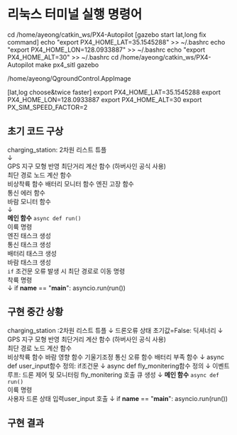 # 리눅스 터미널 실행 명령어

cd /home/ayeong/catkin_ws/PX4-Autopilot
[gazebo start lat,long fix command]
echo "export PX4_HOME_LAT=35.1545288" >> ~/.bashrc
echo "export PX4_HOME_LON=128.0933887" >> ~/.bashrc
echo "export PX4_HOME_ALT=30" >> ~/.bashrc
cd /home/ayeong/catkin_ws/PX4-Autopilot
make px4_sitl gazebo

/home/ayeong/QgroundControl.AppImage


[lat,log choose&twice faster]
export PX4_HOME_LAT=35.1545288
export PX4_HOME_LON=128.0933887
export PX4_HOME_ALT=30
export PX_SIM_SPEED_FACTOR=2

## 초기 코드 구상

charging_station: 2차원 리스트 튜플  
  ↓  
GPS 지구 모형 반영 최단거리 계산 함수 (하버사인 공식 사용)  
최단 경로 노드 계산 함수  
비상착륙 함수 
배터리 모니터 함수 
엔진 고장 함수  
통신 에러 함수  
바람 모니터 함수  
  ↓  
**메인 함수** `async def run()`  
이륙 명령  
엔진 태스크 생성  
통신 태스크 생성  
배터리 태스크 생성  
바람 태스크 생성  
`if` 조건문 오류 발생 시 최단 경로로 이동 명령  
착륙 명령  
  ↓
if __name__ == "__main__":
    asyncio.run(run())


## 구현 중간 상황

charging_station :2차원 리스트 튜플
&downarrow;
드론오류 상태 초기값=False: 딕셔너리
  ↓
GPS 지구 모형 반영 최단거리 계산 함수 (하버사인 공식 사용)  
최단 경로 노드 계산 함수  
비상착륙 함수 
바람 영향 함수
기울기조정
통신 오류 함수
배터리 부족 함수
  ↓
async def user_input함수 정의: if조건문
  ↓
async def fly_monitering함수 정의
  ↓
이벤트 루프:
드론 제어 및 모니터링 fly_monitering 호출
큐 생성
  ↓
**메인 함수** `async def run()`  
이륙 명령  
사용자 드론 상태 입력user_input 호출
  ↓
if __name__ == "__main__":
    asyncio.run(run())

## 구현 결과

